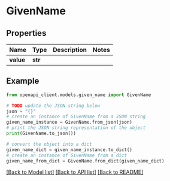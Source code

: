 # GivenName


## Properties

Name | Type | Description | Notes
------------ | ------------- | ------------- | -------------
**value** | **str** |  | 

## Example

```python
from openapi_client.models.given_name import GivenName

# TODO update the JSON string below
json = "{}"
# create an instance of GivenName from a JSON string
given_name_instance = GivenName.from_json(json)
# print the JSON string representation of the object
print(GivenName.to_json())

# convert the object into a dict
given_name_dict = given_name_instance.to_dict()
# create an instance of GivenName from a dict
given_name_from_dict = GivenName.from_dict(given_name_dict)
```
[[Back to Model list]](../README.md#documentation-for-models) [[Back to API list]](../README.md#documentation-for-api-endpoints) [[Back to README]](../README.md)


